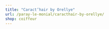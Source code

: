 ```yaml
---
title: "Caract’hair by Orellye"
url: /paray-le-monial/caracthair-by-orellye/
shop: coiffeur
---
```

